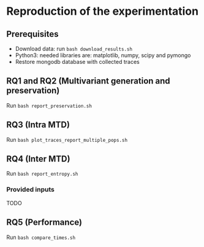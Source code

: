# Reproduction of the experimentation

## Prerequisites

- Download data: run `bash download_results.sh`
- Python3: needed libraries are: matplotlib, numpy, scipy and pymongo
- Restore mongodb database with collected traces

## RQ1 and RQ2 (Multivariant generation and preservation)

Run `bash report_preservation.sh`

## RQ3 (Intra MTD)

Run `bash plot_traces_report_multiple_pops.sh`

## RQ4 (Inter MTD)

Run `bash report_entropy.sh`

### Provided inputs

TODO

## RQ5 (Performance)

Run `bash compare_times.sh`

